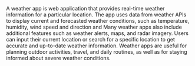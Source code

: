A weather app is web application that provides real-time weather information for a particular location. The app uses data from weather APIs to display current and forecasted weather conditions, such as temperature, humidity, wind speed and direction and  Many weather apps also include additional features such as weather alerts, maps, and radar imagery. Users can input their current location or search for a specific location to get accurate and up-to-date weather information. Weather apps are useful for planning outdoor activities, travel, and daily routines, as well as for staying informed about severe weather conditions.
